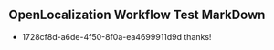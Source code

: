 ## OpenLocalization Workflow Test MarkDown
* 1728cf8d-a6de-4f50-8f0a-ea4699911d9d thanks!

<!--HONumber=Jul16_HO2-->


